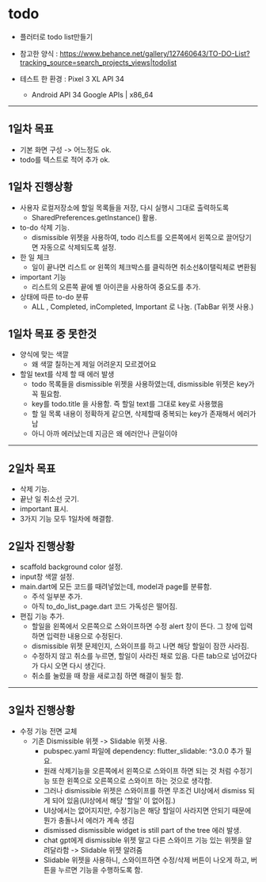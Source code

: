# todo

- 플러터로 todo list만들기

- 참고한 양식 : https://www.behance.net/gallery/127460643/TO-DO-List?tracking_source=search_projects_views|todolist

- 테스트 한 환경 : Pixel 3 XL API 34
    - Android API 34 Google APIs | x86_64
---
## 1일차 목표
 - 기본 화면 구성 -> 어느정도 ok.
 - todo를 텍스트로 적어 추가 ok.
 
## 1일차 진행상황
 - 사용자 로컬저장소에 할일 목록들을 저장, 다시 실행시 그대로 출력하도록
    - SharedPreferences.getInstance() 활용.
 - to-do 삭제 기능.
    - dismissible 위젯을 사용하여, todo 리스트를 오른쪽에서 왼쪽으로 끌어당기면 자동으로 삭제되도록 설정.
 - 한 일 체크
    - 일이 끝나면 리스트 or 왼쪽의 체크박스를 클릭하면 취소선&이탤릭체로 변환됨
 - important 기능
    - 리스트의 오른쪽 끝에 별 아이콘을 사용하여 중요도를 추가.
 - 상태에 따른 to-do 분류
    - ALL , Completed, inCompleted, Important 로 나눔. (TabBar 위젯 사용.)
 
 ## 1일차 목표 중 못한것
 - 양식에 맞는 색깔
    - 왜 색깔 칠하는게 제일 어려운지 모르겠어요
 - 할일 text를 삭제 할 때 에러 발생
    - todo 목록들을 dismissible 위젯을 사용하였는데, dismissible 위젯은 key가 꼭 필요함.
    - key를 todo.title 을 사용함. 즉 할일 text를 그대로 key로 사용했음
    - 할 일 목록 내용이 정확하게 같으면, 삭제할때 중복되는 key가 존재해서 에러가 남
    - 아니 아까 에러났는데 지금은 왜 에러안나 큰일이야

---
## 2일차 목표
 - 삭제 기능.
 - 끝난 일 취소선 긋기.
 - important 표시.
 - 3가지 기능 모두 1일차에 해결함.

## 2일차 진행상황
 - scaffold background color 설정.
 - input창 색깔 설정.
 - main.dart에 모든 코드를 때려넣었는데, model과 page를 분류함.
   - 주석 일부분 추가.
   - 아직 to_do_list_page.dart 코드 가독성은 떨어짐.
 - 편집 기능 추가.
   - 할일을 왼쪽에서 오른쪽으로 스와이프하면 수정 alert 창이 뜬다. 그 창에 입력하면 입력한 내용으로 수정된다.
   - dismissible 위젯 문제인지, 스와이프를 하고 나면 해당 할일이 잠깐 사라짐.
   - 수정하지 않고 취소를 누르면, 할일이 사라진 채로 있음. 다른 tab으로 넘어갔다가 다시 오면 다시 생긴다.
   - 취소를 눌렀을 때 창을 새로고침 하면 해결이 될듯 함.

---
## 3일차 진행상황
 - 수정 기능 전면 교체
   - 기존 Dismissible 위젯 -> Slidable 위젯 사용.
      - pubspec.yaml 파일에 dependency:   flutter_slidable: ^3.0.0 추가 필요.
      - 원래 삭제기능을 오른쪽에서 왼쪽으로 스와이프 하면 되는 것 처럼 수정기능 또한 왼쪽으로 오른쪽으로 스와이프 하는 것으로 생각함.
      - 그러나 dismissible 위젯은 스와이프를 하면 무조건 UI상에서 dismiss 되게 되어 있음(UI상에서 해당 '할일' 이 없어짐.)
      - UI상에서는 없어지지만, 수정기능은 해당 할일이 사라지면 안되기 때문에 뭔가 충돌나서 에러가 계속 생김
      - dismissed dismissible widget is still part of the tree 에러 발생.
      - chat gpt에게 dismissible 위젯 말고 다른 스와이프 기능 있는 위젯을 알려달라함 -> Slidable 위젯 알려줌
      - Slidable 위젯을 사용하니, 스와이프하면 수정/삭제 버튼이 나오게 하고, 버튼을 누르면 기능을 수행하도록 함.
